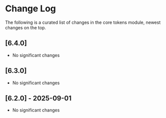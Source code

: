 # Change Log

The following is a curated list of changes in the core tokens module, newest changes on the top.

## [6.4.0]

- No significant changes

## [6.3.0]

- No significant changes

## [6.2.0] - 2025-09-01

- No significant changes

